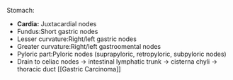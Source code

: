 Stomach:
- **Cardia:** Juxtacardial nodes
- Fundus:Short gastric nodes  
- Lesser curvature:Right/left gastric nodes
- Greater curvature:Right/left gastroomental nodes
- Pyloric part:Pyloric nodes (suprapyloric, retropyloric, subpyloric nodes)  
- Drain to celiac nodes → intestinal lymphatic trunk → cisterna chyli → thoracic duct
[[Gastric Carcinoma]] 